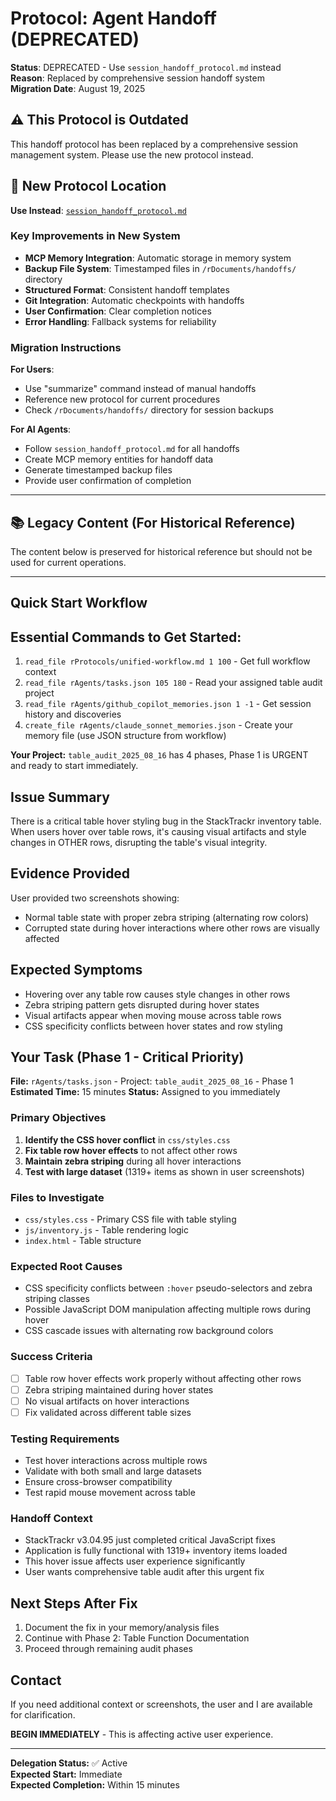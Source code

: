 # Protocol: Agent Handoff (DEPRECATED)

**Status**: DEPRECATED - Use `session_handoff_protocol.md` instead  
**Reason**: Replaced by comprehensive session handoff system  
**Migration Date**: August 19, 2025  

## ⚠️ **This Protocol is Outdated**

This handoff protocol has been replaced by a comprehensive session management system. Please use the new protocol instead.

## 🔄 **New Protocol Location**

**Use Instead**: [`session_handoff_protocol.md`](session_handoff_protocol.md)

### **Key Improvements in New System**

- **MCP Memory Integration**: Automatic storage in memory system
- **Backup File System**: Timestamped files in `/rDocuments/handoffs/` directory
- **Structured Format**: Consistent handoff templates
- **Git Integration**: Automatic checkpoints with handoffs
- **User Confirmation**: Clear completion notices
- **Error Handling**: Fallback systems for reliability

### **Migration Instructions**

**For Users**:

- Use "summarize" command instead of manual handoffs
- Reference new protocol for current procedures
- Check `/rDocuments/handoffs/` directory for session backups

**For AI Agents**:

- Follow `session_handoff_protocol.md` for all handoffs
- Create MCP memory entities for handoff data
- Generate timestamped backup files
- Provide user confirmation of completion

---

## 📚 **Legacy Content** (For Historical Reference)

The content below is preserved for historical reference but should not be used for current operations.

---

## Quick Start Workflow

## Essential Commands to Get Started:

1. `read_file rProtocols/unified-workflow.md 1 100` - Get full workflow context
2. `read_file rAgents/tasks.json 105 180` - Read your assigned table audit project
3. `read_file rAgents/github_copilot_memories.json 1 -1` - Get session history and discoveries
4. `create_file rAgents/claude_sonnet_memories.json` - Create your memory file (use JSON structure from workflow)

**Your Project:** `table_audit_2025_08_16` has 4 phases, Phase 1 is URGENT and ready to start immediately.

## Issue Summary

There is a critical table hover styling bug in the StackTrackr inventory table. When users hover over table rows, it's causing visual artifacts and style changes in OTHER rows, disrupting the table's visual integrity.

## Evidence Provided

User provided two screenshots showing:

- Normal table state with proper zebra striping (alternating row colors)
- Corrupted state during hover interactions where other rows are visually affected

## Expected Symptoms

- Hovering over any table row causes style changes in other rows
- Zebra striping pattern gets disrupted during hover states
- Visual artifacts appear when moving mouse across table rows
- CSS specificity conflicts between hover states and row styling

## Your Task (Phase 1 - Critical Priority)

**File:** `rAgents/tasks.json` - Project: `table_audit_2025_08_16` - Phase 1
**Estimated Time:** 15 minutes
**Status:** Assigned to you immediately

### Primary Objectives

1. **Identify the CSS hover conflict** in `css/styles.css`
2. **Fix table row hover effects** to not affect other rows
3. **Maintain zebra striping** during all hover interactions
4. **Test with large dataset** (1319+ items as shown in user screenshots)

### Files to Investigate

- `css/styles.css` - Primary CSS file with table styling
- `js/inventory.js` - Table rendering logic
- `index.html` - Table structure

### Expected Root Causes

- CSS specificity conflicts between `:hover` pseudo-selectors and zebra striping classes
- Possible JavaScript DOM manipulation affecting multiple rows during hover
- CSS cascade issues with alternating row background colors

### Success Criteria

- [ ] Table row hover effects work properly without affecting other rows
- [ ] Zebra striping maintained during hover states  
- [ ] No visual artifacts on hover interactions
- [ ] Fix validated across different table sizes

### Testing Requirements

- Test hover interactions across multiple rows
- Validate with both small and large datasets
- Ensure cross-browser compatibility
- Test rapid mouse movement across table

### Handoff Context

- StackTrackr v3.04.95 just completed critical JavaScript fixes
- Application is fully functional with 1319+ inventory items loaded
- This hover issue affects user experience significantly
- User wants comprehensive table audit after this urgent fix

## Next Steps After Fix

1. Document the fix in your memory/analysis files
2. Continue with Phase 2: Table Function Documentation
3. Proceed through remaining audit phases

## Contact

If you need additional context or screenshots, the user and I are available for clarification.

**BEGIN IMMEDIATELY** - This is affecting active user experience.

---
**Delegation Status:** ✅ Active  
**Expected Start:** Immediate  
**Expected Completion:** Within 15 minutes
